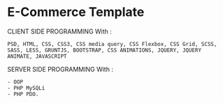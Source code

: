 # E-Commerce Template

CLIENT SIDE PROGRAMMING With :
    
    PSD, HTML, CSS, CSS3, CSS media query, CSS Flexbox, CSS Grid, SCSS, SASS, LESS, GRUNTJS, BOOTSTRAP, CSS ANIMATIONS, JQUERY, JQUERY ANIMATE, JAVASCRIPT

SERVER SIDE PROGRAMMING With :
    
    - OOP 
    - PHP MySQLi
    - PHP PDO.
